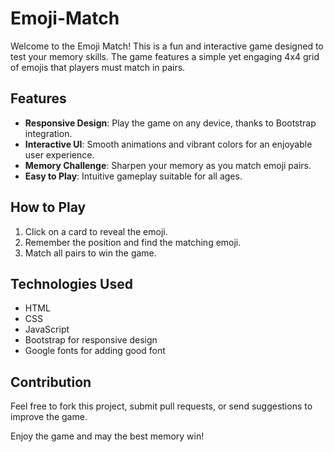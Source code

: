 # Emoji-Match
Welcome to the Emoji Match! This is a fun and interactive game designed to test your memory skills. The game features a simple yet engaging 4x4 grid of emojis that players must match in pairs.
## Features
- **Responsive Design**: Play the game on any device, thanks to Bootstrap integration.
- **Interactive UI**: Smooth animations and vibrant colors for an enjoyable user experience.
- **Memory Challenge**: Sharpen your memory as you match emoji pairs.
- **Easy to Play**: Intuitive gameplay suitable for all ages.

## How to Play
1. Click on a card to reveal the emoji.
2. Remember the position and find the matching emoji.
3. Match all pairs to win the game.

## Technologies Used
- HTML
- CSS
- JavaScript
- Bootstrap for responsive design
- Google fonts for adding good font

## Contribution
Feel free to fork this project, submit pull requests, or send suggestions to improve the game.

Enjoy the game and may the best memory win!
